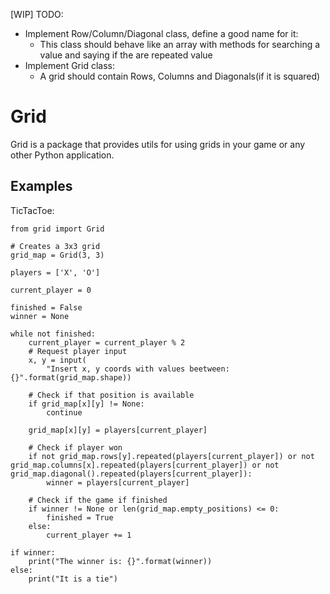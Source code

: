 [WIP]
TODO:
- Implement Row/Column/Diagonal class, define a good name for it:
    - This class should behave like an array with methods for searching a value and saying if the are repeated value
- Implement Grid class:
    - A grid should contain Rows, Columns and Diagonals(if it is squared)

# Grid
Grid is a package that provides utils for using grids in your game or any other Python application.

## Examples

TicTacToe:
```
from grid import Grid

# Creates a 3x3 grid
grid_map = Grid(3, 3)

players = ['X', 'O']

current_player = 0

finished = False
winner = None

while not finished:
    current_player = current_player % 2
    # Request player input
    x, y = input(
        "Insert x, y coords with values beetween: {}".format(grid_map.shape))

    # Check if that position is available
    if grid_map[x][y] != None:
        continue

    grid_map[x][y] = players[current_player]

    # Check if player won
    if not grid_map.rows[y].repeated(players[current_player]) or not grid_map.columns[x].repeated(players[current_player]) or not grid_map.diagonal().repeated(players[current_player]):
        winner = players[current_player]

    # Check if the game if finished
    if winner != None or len(grid_map.empty_positions) <= 0:
        finished = True
    else:
        current_player += 1

if winner:
    print("The winner is: {}".format(winner))
else:
    print("It is a tie")
```
